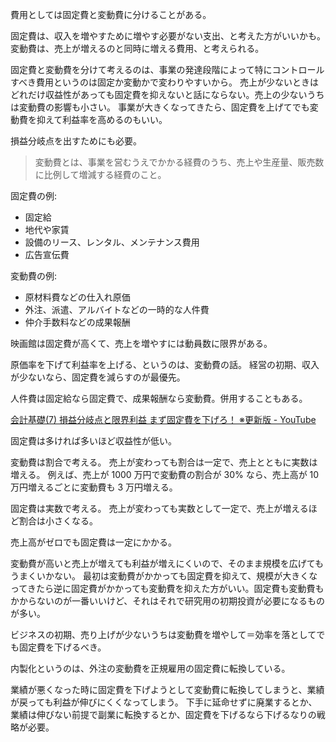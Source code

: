 費用としては固定費と変動費に分けることがある。

固定費は、収入を増やすために増やす必要がない支出、と考えた方がいいかも。
変動費は、売上が増えるのと同時に増える費用、と考えられる。

固定費と変動費を分けて考えるのは、事業の発達段階によって特にコントロールすべき費用というのは固定か変動かで変わりやすいから。
売上が少ないときはどれだけ収益性があっても固定費を抑えないと話にならない。売上の少ないうちは変動費の影響も小さい。
事業が大きくなってきたら、固定費を上げてでも変動費を抑えて利益率を高めるのもいい。

損益分岐点を出すためにも必要。

> 変動費とは、事業を営むうえでかかる経費のうち、売上や生産量、販売数に比例して増減する経費のこと。

固定費の例:

- 固定給
- 地代や家賃
- 設備のリース、レンタル、メンテナンス費用
- 広告宣伝費

変動費の例:

- 原材料費などの仕入れ原価
- 外注、派遣、アルバイトなどの一時的な人件費
- 仲介手数料などの成果報酬

映画館は固定費が高くて、売上を増やすには動員数に限界がある。

原価率を下げて利益率を上げる、というのは、変動費の話。
経営の初期、収入が少ないなら、固定費を減らすのが最優先。

人件費は固定給なら固定費で、成果報酬なら変動費。併用することもある。

[会計基礎(7) 損益分岐点と限界利益 まず固定費を下げろ！ ※更新版 - YouTube](https://youtu.be/GGMPj8i8tW0)

固定費は多ければ多いほど収益性が低い。

変動費は割合で考える。
売上が変わっても割合は一定で、売上とともに実数は増える。
例えば、売上が 1000 万円で変動費の割合が 30% なら、売上高が 10 万円増えるごとに変動費も 3 万円増える。

固定費は実数で考える。
売上が変わっても実数として一定で、売上が増えるほど割合は小さくなる。

売上高がゼロでも固定費は一定にかかる。

変動費が高いと売上が増えても利益が増えにくいので、そのまま規模を広げてもうまくいかない。
最初は変動費がかかっても固定費を抑えて、規模が大きくなってきたら逆に固定費がかかっても変動費を抑えた方がいい。固定費も変動費もかからないのが一番いいけど、それはそれで研究用の初期投資が必要になるものが多い。

ビジネスの初期、売り上げが少ないうちは変動費を増やして＝効率を落としてでも固定費を下げるべき。

内製化というのは、外注の変動費を正規雇用の固定費に転換している。

業績が悪くなった時に固定費を下げようとして変動費に転換してしまうと、業績が戻っても利益が伸びにくくなってしまう。
下手に延命せずに廃業するとか、業績は伸びない前提で副業に転換するとか、固定費を下げるなら下げるなりの戦略が必要。
